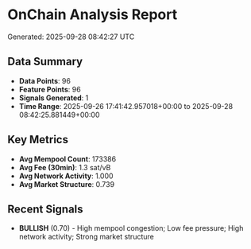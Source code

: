 # OnChain Analysis Report
Generated: 2025-09-28 08:42:27 UTC

## Data Summary
- **Data Points**: 96
- **Feature Points**: 96
- **Signals Generated**: 1
- **Time Range**: 2025-09-26 17:41:42.957018+00:00 to 2025-09-28 08:42:25.881449+00:00

## Key Metrics
- **Avg Mempool Count**: 173386
- **Avg Fee (30min)**: 1.3 sat/vB
- **Avg Network Activity**: 1.000
- **Avg Market Structure**: 0.739

## Recent Signals
- **BULLISH** (0.70) - High mempool congestion; Low fee pressure; High network activity; Strong market structure
